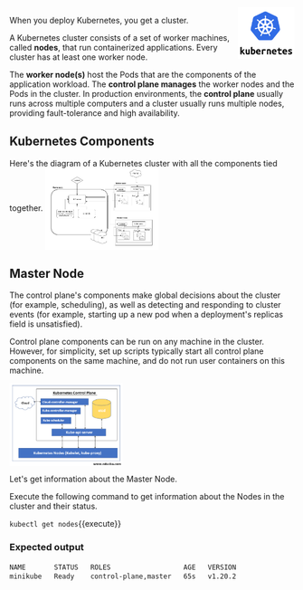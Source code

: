 <img align="right" src="./assets/k8s-logo.png" width="100">

When you deploy Kubernetes, you get a cluster.

A Kubernetes cluster consists of a set of worker machines, called **nodes**, that run containerized applications. Every cluster has at least one worker node.

The **worker node(s)** host the Pods that are the components of the application workload. The **control plane manages** the worker nodes and the Pods in the cluster. In production environments, the **control plane** usually runs across multiple computers and a cluster usually runs multiple nodes, providing fault-tolerance and high availability.

## Kubernetes Components ##

Here's the diagram of a Kubernetes cluster with all the components tied together.
<img align="center" src="./assets/k8s-architecture.jpeg" width="200">

## Master Node

The control plane's components make global decisions about the cluster (for example, scheduling), as well as detecting and responding to cluster events (for example, starting up a new pod when a deployment's replicas field is unsatisfied).

Control plane components can be run on any machine in the cluster. However, for simplicity, set up scripts typically start all control plane components on the same machine, and do not run user containers on this machine.

<img align="center" src="./assets/master-node.png" width="200">

Let's get information about the Master Node. 

Execute the following command to get information about the Nodes in the cluster and their status.

`kubectl get nodes`{{execute}}

### Expected output
````
NAME       STATUS   ROLES                  AGE   VERSION
minikube   Ready    control-plane,master   65s   v1.20.2
````
